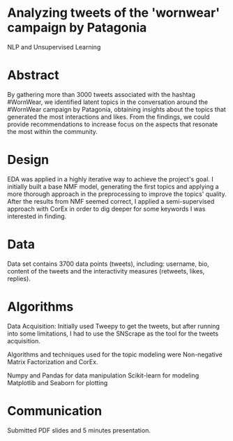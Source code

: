# Analyzing tweets of the 'wornwear' campaign by Patagonia
NLP and Unsupervised Learning

# Abstract

By gathering more than 3000 tweets associated with the hashtag #WornWear, we identified latent topics in the conversation around the #WornWear campaign by Patagonia, obtaining insights about the topics that generated the most interactions and likes. From the findings, we could provide recommendations to increase focus on the aspects that resonate the most within the community. 

# Design

EDA was applied in a highly iterative way to achieve the project's goal. I initially built a base NMF model, generating the first topics and applying a more thorough approach in the preprocessing to improve the topics' quality. After the results from NMF seemed correct, I applied a semi-supervised approach with CorEx in order to dig deeper for some keywords I was interested in finding.  

# Data

Data set contains 3700 data points (tweets), including: username, bio, content of the tweets and the interactivity measures (retweets, likes, replies). 

# Algorithms

Data Acquisition: Initially used Tweepy to get the tweets, but after running into some limitations, I had to use the SNScrape as the tool for the tweets acquisition. 

Algorithms and techniques used for the topic modeling were Non-negative Matrix Factorization and CorEx. 


Numpy and Pandas for data manipulation
Scikit-learn for modeling
Matplotlib and Seaborn for plotting


# Communication

Submitted PDF slides and 5 minutes presentation.
